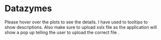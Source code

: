 # Datazymes
Please hover over the plots to see the details. I have used to tooltips to show descriptions. Also make sure to upload xslx file as the application will show a pop up telling the user to upload the correct file .
